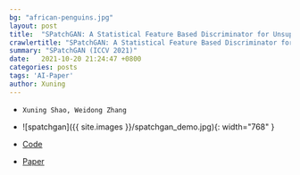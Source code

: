 ```yaml
---
bg: "african-penguins.jpg"
layout: post
title:  "SPatchGAN: A Statistical Feature Based Discriminator for Unsupervised Image-to-Image Translation (ICCV 2021)"
crawlertitle: "SPatchGAN: A Statistical Feature Based Discriminator for Unsupervised Image-to-Image Translation (ICCV 2021)"
summary: "SPatchGAN (ICCV 2021)"
date:   2021-10-20 21:24:47 +0800
categories: posts
tags: 'AI-Paper'
author: Xuning
---
```


- `Xuning Shao, Weidong Zhang`
- ![spatchgan]({{ site.images }}/spatchgan_demo.jpg){: width="768" }

- [Code](https://github.com/NetEase-GameAI/SPatchGAN)

- [Paper](https://arxiv.org/abs/2103.16219)


